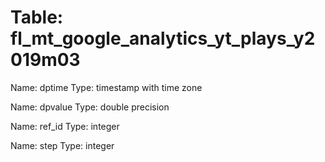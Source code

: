 Table: fl_mt_google_analytics_yt_plays_y2019m03
===============================================

Name: dptime
Type: timestamp with time zone

Name: dpvalue
Type: double precision

Name: ref_id
Type: integer

Name: step
Type: integer

